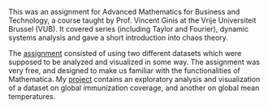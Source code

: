 This was an assignment for Advanced Mathematics for Business and Technology, a course taught by Prof. Vincent Ginis at the Vrije Universiteit Brussel (VUB). It covered series (including Taylor and Fourier), dynamic systems analysis and gave a short introduction into chaos theory.  

The [assignment](https://github.com/omledufromage/Advanced-Mathematics_-_Mathematica-assignment/blob/master/Mathematica%20project.pdf) consisted of using two different datasets which were supposed to be analyzed and visualized in some way. The assignment was very free, and designed to make us familiar with the functionalities of Mathematica. My [project](https://github.com/omledufromage/Advanced-Mathematics_-_Mathematica-assignment/blob/master/Mathematica_Assignment.nb) contains an exploratory analysis and visualization of a dataset on global immunization coverage, and another on global mean temperatures. 

